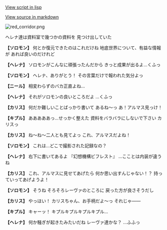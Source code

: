 [View script in lisp](../scripts/100803053.txt)

[View source in markdown](100803053.md)

![red_corridor.png](../images/backgrounds/red_corridor.png)

ヘレナ達は資料室で幾つかの資料を
見つけ出していた

**【ソロモン】**
何とか復元できたのはこれだけね
地底世界について、有益な情報が
あれば良いのだけれど

**【ヘレナ】**
ソロモンがこんなに頑張ったんだから
きっと成果が出るよ…くふっ

**【ソロモン】**
ヘレナ、ありがとう！
その言葉だけで報われた気分よっ

**【ニール】**
相変わらずのバカ正直よね…

**【ヘレナ】**
それがソロモンの良いところだよ
…くふっ

**【カリス】**
何だか難しいことばっかり書いて
あるね～っ
あ！アルマス見っけ！

**【キプル】**
あああああっ…せっかく整えた
資料をバラバラにしないで下さい
カリスっ

**【カリス】**
ね～ね～二人とも見てよっ
これ、アルマスだよね！

**【ソロモン】**
これは…どこで撮影された記録なの？

**【ヘレナ】**
右下に書いてあるよ
『幻想機構ビフレスト』
…こことは内装が違うね

**【カリス】**
これ、アルマスに見せてあげたら
何か思い出すんじゃない！？
持っていってあげようよ！

**【ソロモン】**
そうね
そろそろレーヴァのところに
戻った方が良さそうだし

**【カリス】**
やっほい！
カリスちゃん、お手柄だよ～っ
それじゃ――

**【キプル】**
キャーッ！
キプルキプルキプルキプル…

**【ヘレナ】**
何か騒ぎが起きたみたいだね
レーヴァ達かな？
…ふふっ